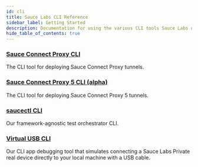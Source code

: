 ```yaml
---
id: cli
title: Sauce Labs CLI Reference
sidebar_label: Getting Started
description: Documentation for using the various CLI tools Sauce Labs offers
hide_table_of_contents: true
---
```


<div>
  <div className="box boxwidetop card">
    <div className="container">
    <a href="/dev/cli/sauce-connect-proxy"><h3>Sauce Connect Proxy CLI</h3></a>
    <p>The CLI tool for deploying Sauce Connect Proxy tunnels.</p>
    </div>
  </div>
</div>
<div>
  <div className="box boxwidetop card">
    <div className="container">
    <a href="/dev/cli/sauce-connect-5/run"><h3>Sauce Connect Proxy 5 CLI (alpha)</h3></a>
    <p>The CLI tool for deploying Sauce Connect Proxy 5 tunnels.</p>
    </div>
  </div>
</div>
<div>
  <div className="box boxwidetop card">
    <div className="container">
    <a href="/dev/cli/saucectl"><h3>saucectl CLI</h3></a>
    <p>Our framework-agnostic test orchestrator CLI.</p>
    </div>
  </div>
</div>
<div>
  <div className="box boxwidebottom card">
    <div className="container">
    <a href="/dev/cli/virtual-usb"><h3>Virtual USB CLI</h3></a>
    <p>Our CLI app debugging tool that simulates connecting a Sauce Labs Private real device directly to your local machine with a USB cable.</p>
    </div>
  </div>
</div>

